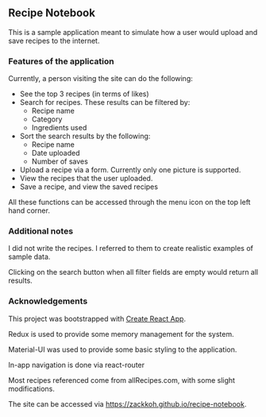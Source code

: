 ## Recipe Notebook

This is a sample application meant to simulate how a user would upload and save recipes to the internet.

### Features of the application

Currently, a person visiting the site can do the following:

- See the top 3 recipes (in terms of likes)
- Search for recipes. These results can be filtered by:
  - Recipe name
  - Category
  - Ingredients used
- Sort the search results by the following:
  - Recipe name
  - Date uploaded
  - Number of saves
- Upload a recipe via a form. Currently only one picture is supported.
- View the recipes that the user uploaded.
- Save a recipe, and view the saved recipes

All these functions can be accessed through the menu icon on the top left hand corner.

### Additional notes

I did not write the recipes. I referred to them to create realistic examples of sample data.

Clicking on the search button when all filter fields are empty would return all results.

### Acknowledgements

This project was bootstrapped with [Create React App](https://github.com/facebook/create-react-app).

Redux is used to provide some memory management for the system.

Material-UI was used to provide some basic styling to the application.

In-app navigation is done via react-router

Most recipes referenced come from allRecipes.com, with some slight modifications.

The site can be accessed via https://zackkoh.github.io/recipe-notebook.